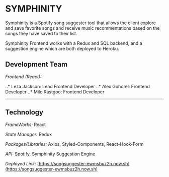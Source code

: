 # SYMPHINITY

Symphinity is a Spotify song suggester tool that allows the client explore and save favorite songs and receive music recommentations based on the songs they have saved to their list.

Symphinity Frontend works with a Redux and SQL backend, and a suggestion engine which are both deployed to Heroku.


## Development Team

*Frontend (React):*

..* Leza Jackson: Lead Frontend Developer
..* Alex Gohorel: Frontend Developer
..* Milo Rastgoo: Frontend Developer

---
## Technology

*FrameWorks:* React

*State Manager:* Redux

*Packages/Libraries:* Axios, Styled-Components, React-Hook-Form

*API:* Spotify, Symphinity Suggestion Engine

*Deployed Link:* [https://songsuggester-ewmsbuz2h.now.sh](https://songsuggester-ewmsbuz2h.now.sh)
